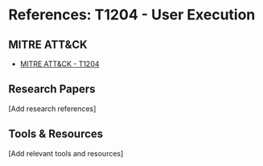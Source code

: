 # References: T1204 - User Execution

## MITRE ATT&CK
- [MITRE ATT&CK - T1204](https://attack.mitre.org/techniques/T1204/)

## Research Papers
[Add research references]

## Tools & Resources
[Add relevant tools and resources]
